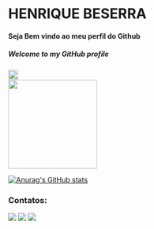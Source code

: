 # HENRIQUE BESERRA
#### Seja Bem vindo ao meu perfil do Github
##### Welcome to my GitHub profile    
<img src="https://cdn.jsdelivr.net/gh/devicons/devicon/icons/git/git-original.svg" width="20" height="20"/>

<div>
<a href="https://github.com/HenriqueBeserra">
<img height="180em" src="https://github-readme-stats.vercel.app/api/top-langs/?username=HenriqueBeserra&layout=compact&langs_count=7&theme=tokyonight"/>

</div>

[![Anurag's GitHub stats](https://github-readme-stats.vercel.app/api?username=HenriqueBeserra&show_icons=true&theme=tokyonight)](https://github.com/HenriqueBeserra/github-readme-stats)

### Contatos:

<div>

<a href="https://www.instagram.com/?hl=pt-br/" target="_blank"><img src="https://img.shields.io/badge/-Instagram-%23E4405F?style=for-the-badge&logo=instagram&logoColor=white" target="_blank"></a>
<a href = "https://mail.google.com/mail/u/0/?tab=rm&ogbl#inbox"><img src="https://img.shields.io/badge/Gmail-D14836?style=for-the-badge&logo=gmail&logoColor=white" target="_blank"></a>
<a href="https://www.linkedin.com/in/henrique-beserra-800817176/" target="_blank"><img src="https://img.shields.io/badge/-LinkedIn-%230077B5?style=for-the-badge&logo=linkedin&logoColor=white" target="_blank"></a>   
</div>
<!---
HenriqueBeserra/HenriqueBeserra is a ✨ special ✨ repository because its `README.md` (this file) appears on your GitHub profile.
You can click the Preview link to take a look at your changes.
--->
